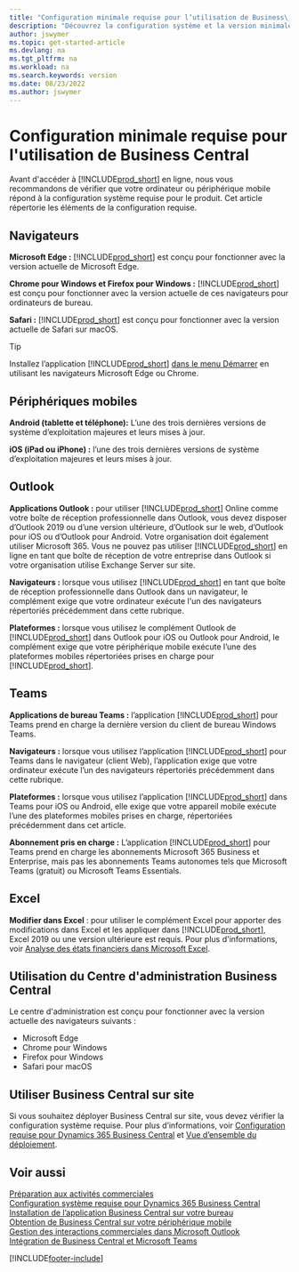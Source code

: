 ```yaml
---
title: "Configuration minimale requise pour l’utilisation de Business\_Central"
description: "Découvrez la configuration système et la version minimale nécessaires à l’utilisation de Business\_Central\_Online mentionnées ci-dessous."
author: jswymer
ms.topic: get-started-article
ms.devlang: na
ms.tgt_pltfrm: na
ms.workload: na
ms.search.keywords: version
ms.date: 08/23/2022
ms.author: jswymer
---
```

# Configuration minimale requise pour l'utilisation de Business Central

Avant d'accéder à [!INCLUDE[prod_short](includes/prod_short.md)] en ligne, nous vous recommandons de vérifier que votre ordinateur ou périphérique mobile répond à la configuration système requise pour le produit. Cet article répertorie les éléments de la configuration requise.  

## Navigateurs

**Microsoft Edge :** [!INCLUDE[prod_short](includes/prod_short.md)] est conçu pour fonctionner avec la version actuelle de Microsoft Edge.
  
**Chrome pour Windows et Firefox pour Windows :** [!INCLUDE[prod_short](includes/prod_short.md)] est conçu pour fonctionner avec la version actuelle de ces navigateurs pour ordinateurs de bureau.
 
**Safari :** [!INCLUDE[prod_short](includes/prod_short.md)] est conçu pour fonctionner avec la version actuelle de Safari sur macOS.  

> [!TIP]
> Installez l’application [!INCLUDE[prod_short](includes/prod_short.md)] [dans le menu Démarrer](install-desktop-app.md#install-the-app-for-business-central-online) en utilisant les navigateurs Microsoft Edge ou Chrome.

## Périphériques mobiles

**Android (tablette et téléphone):** L’une des trois dernières versions de système d’exploitation majeures et leurs mises à jour.

**iOS (iPad ou iPhone) :** l’une des trois dernières versions de système d’exploitation majeures et leurs mises à jour.

## Outlook

**Applications Outlook :** pour utiliser [!INCLUDE[prod_short](includes/prod_short.md)] Online comme votre boîte de réception professionnelle dans Outlook, vous devez disposer d’Outlook 2019 ou d’une version ultérieure, d’Outlook sur le web, d’Outlook pour iOS ou d’Outlook pour Android. Votre organisation doit également utiliser Microsoft 365. Vous ne pouvez pas utiliser [!INCLUDE[prod_short](includes/prod_short.md)] en ligne en tant que boîte de réception de votre entreprise dans Outlook si votre organisation utilise Exchange Server sur site. 

**Navigateurs :** lorsque vous utilisez [!INCLUDE[prod_short](includes/prod_short.md)] en tant que boîte de réception professionnelle dans Outlook dans un navigateur, le complément exige que votre ordinateur exécute l'un des navigateurs répertoriés précédemment dans cette rubrique.

**Plateformes :** lorsque vous utilisez le complément Outlook de [!INCLUDE[prod_short](includes/prod_short.md)] dans Outlook pour iOS ou Outlook pour Android, le complément exige que votre périphérique mobile exécute l’une des plateformes mobiles répertoriées prises en charge pour [!INCLUDE[prod_short](includes/prod_short.md)].  

## Teams

**Applications de bureau Teams :** l’application [!INCLUDE[prod_short](includes/prod_short.md)] pour Teams prend en charge la dernière version du client de bureau Windows Teams. 

**Navigateurs :** lorsque vous utilisez l’application [!INCLUDE[prod_short](includes/prod_short.md)] pour Teams dans le navigateur (client Web), l’application exige que votre ordinateur exécute l’un des navigateurs répertoriés précédemment dans cette rubrique. 

**Plateformes :** lorsque vous utilisez l’application [!INCLUDE[prod_short](includes/prod_short.md)] dans Teams pour iOS ou Android, elle exige que votre appareil mobile exécute l’une des plateformes mobiles prises en charge, répertoriées précédemment dans cet article.

**Abonnement pris en charge :** L’application [!INCLUDE[prod_short](includes/prod_short.md)] pour Teams prend en charge les abonnements Microsoft 365 Business et Enterprise, mais pas les abonnements Teams autonomes tels que Microsoft Teams (gratuit) ou Microsoft Teams Essentials.

## Excel

**Modifier dans Excel** : pour utiliser le complément Excel pour apporter des modifications dans Excel et les appliquer dans [!INCLUDE[prod_short](includes/prod_short.md)], Excel 2019 ou une version ultérieure est requis. Pour plus d'informations, voir [Analyse des états financiers dans Microsoft Excel](finance-analyze-excel.md).  

## <a name="TAC"></a> Utilisation du Centre d'administration Business Central

Le centre d'administration est conçu pour fonctionner avec la version actuelle des navigateurs suivants :

- Microsoft Edge
- Chrome pour Windows
- Firefox pour Windows
- Safari pour macOS

## Utiliser Business Central sur site

Si vous souhaitez déployer Business Central sur site, vous devez vérifier la configuration système requise. Pour plus d’informations, voir [Configuration requise pour Dynamics 365 Business Central](/dynamics365/business-central/dev-itpro/deployment/system-requirements-business-central-v20) et [Vue d’ensemble du déploiement](/dynamics365/business-central/dev-itpro/deployment/deployment).  

## Voir aussi

[Préparation aux activités commerciales](ui-get-ready-business.md)  
[Configuration système requise pour Dynamics 365 Business Central](/dynamics365/business-central/dev-itpro/deployment/system-requirements-business-central-v20)  
[Installation de l’application Business Central sur votre bureau](install-desktop-app.md)  
[Obtention de Business Central sur votre périphérique mobile](install-mobile-app.md)  
[Gestion des interactions commerciales dans Microsoft Outlook](admin-outlook.md)  
[Intégration de Business Central et Microsoft Teams](across-teams-overview.md)  

[!INCLUDE[footer-include](includes/footer-banner.md)]
